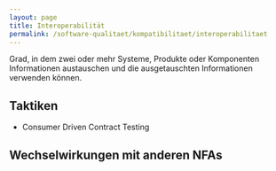 ```yaml
---
layout: page
title: Interoperabilität
permalink: /software-qualitaet/kompatibilitaet/interoperabilitaet
---
```


Grad, in dem zwei oder mehr Systeme, Produkte oder Komponenten Informationen austauschen und die ausgetauschten Informationen verwenden können.

## Taktiken


* Consumer Driven Contract Testing

## Wechselwirkungen mit anderen NFAs


